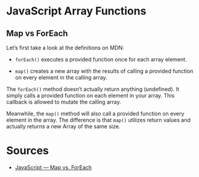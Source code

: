# JavaScript Array Functions

## Map vs ForEach

Let’s first take a look at the definitions on MDN:

- `forEach()` executes a provided function once for each array element.

- `map()` creates a new array with the results of calling a provided function on every element in the calling array.

The `forEach()` method doesn’t actually return anything (undefined). It simply calls a provided function on each element in your array. This callback is allowed to mutate the calling array.

Meanwhile, the `map()` method will also call a provided function on every element in the array. The difference is that `map()` utilizes return values and actually returns a new Array of the same size.

# Sources

- [JavaScript — Map vs. ForEach
  ](https://codeburst.io/javascript-map-vs-foreach-f38111822c0f)
